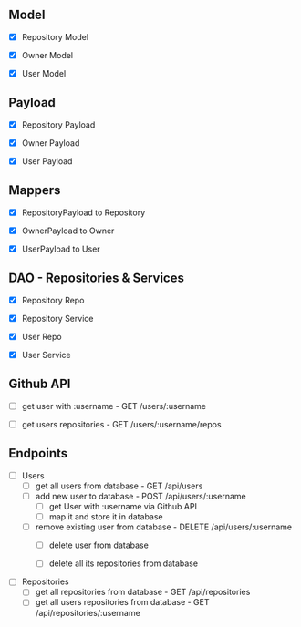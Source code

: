 ## Model
-   [x] Repository Model
-   [x] Owner Model
-   [X] User Model


## Payload
-   [x] Repository Payload
-   [x] Owner Payload
-   [x] User Payload


## Mappers
-   [x] RepositoryPayload to Repository
-   [x] OwnerPayload to Owner
-   [x] UserPayload to User


## DAO - Repositories & Services 
-   [x] Repository Repo
-   [x] Repository Service
-   [x] User Repo
-   [x] User Service


## Github API
-   [ ] get user with :username - GET /users/:username
-   [ ] get users repositories - GET /users/:username/repos


## Endpoints
-   [ ] Users
    -   [ ] get all users from database - GET /api/users
    -   [ ] add new user to database - POST /api/users/:username
        -   [ ] get User with :username via Github API
        -   [ ] map it and store it in database
    -   [ ] remove existing user from database - DELETE /api/users/:username
        -   [ ] delete user from database
        -   [ ] delete all its repositories from database
        
        
-   [ ] Repositories
    -   [ ] get all repositories from database - GET /api/repositories
    -   [ ] get all users repositories from database - GET /api/repositories/:username

